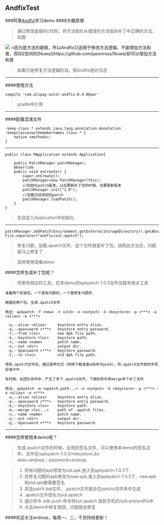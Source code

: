 ## AndfixTest
###阿里[Andfix](https://github.com/alibaba/AndFix)学习demo
####大概原理
>通过修改底层的c代码，将方法指针从错误的方法指向补丁中正确的方法，如图

<img src="http://img.blog.csdn.net/20151113112729932"/>
>因为是方法的替换，所以Andfix只适用于修改方法逻辑，不能增加方法和类，而QQ空间的[Nuwa](https://github.com/jasonross/Nuwa)却可以增加方法和类

>如果只是修复方法逻辑的话，那Andfix绝对当选

---

####使用方法

	compile 'com.alipay.euler:andfix:0.4.0@aar'
>gradle中引用

---
####配置混淆文件

	-keep class * extends java.lang.annotation.Annotation
	-keepclasseswithmembernames class * {
	    native <methods>;
	}

----------


	public class MApplication extends Application{
	
	    public PatchManager patchManager;
	    @Override
	    public void onCreate() {
	        super.onCreate();
	        patchManager=new PatchManager(this);
	        //初始化patch版本，以后更新补丁包的时候，也要更新版本
	        patchManager.init("1.0");
	        //加载已经添加的patch
	        patchManager.loadPatch();
	    }
	}



>在自定义Applicaiton中初始化

---

	patchManager.addPatch(Environment.getExternalStorageDirectory().getAbsolutePath()+ File.separator+"andfix/out.apatch");
>修复问题，加载.apatch文件，这个文件就是补丁包，调用此方法后，问题就马上修复了

>具体使用请看demo


####怎样生成补丁包呢？

>阿里有相应的工具，在本demo的apkpatch-1.0.3文件加载有相关工具

	准备两个安装包，一个是有问题的，一个是修复问题的
	
	根据这两个包，生成.apatch文件
	
	用法: apkpatch -f <new> -t <old> -o <output> -k <keystore> -p <***> -a <alias> -e <***>
	
	 -a,--alias <alias>     keystore entry alias.
	 -e,--epassword <***>   keystore entry password.
	 -f,--from <loc>        new Apk file path.
	 -k,--keystore <loc>    keystore path.
	 -n,--name <name>       patch name.
	 -o,--out <dir>         output dir.
	 -p,--kpassword <***>   keystore password.
	 -t,--to <loc>          old Apk file path.
	
	得到.apatch文件后，通过某种方式（网络下载或者adb命令push），将.apatch文件放到手机存储卡中.
	
	有时候，在团队协作中，产生了多个.apatch文件，下面的命令来merge多个补丁文件
	
	用法: apkpatch -m <apatch_path...> -o <output> -k <keystore> -p <***> -a <alias> -e <***>
	 -a,--alias <alias>     keystore entry alias.
	 -e,--epassword <***>   keystore entry password.
	 -k,--keystore <loc>    keystore path.
	 -m,--merge <loc...>    path of .apatch files.
	 -n,--name <name>       patch name.
	 -o,--out <dir>         output dir.
	 -p,--kpassword <***>   keystore password.

---

####怎样使用本demo呢？

>生成.apatch文件的时候，会用到签名文件，可以使用本demo的签名文件，文件在/apkpatch-1.0.3/mkeystore.jks   
>alias=andoop；password=andoop

>1. 将有问题的apk修改为old.apk,放入到apkpatch-1.0.3下
>2. 将修复问题的apk修改为new.apk,放入到apkpatch-1.0.3下，new.apk和old.apk都需要签名
>3. 双击patch.bat文件，.apatch文件就会在patchs文件夹中生成
>4. .apatch文件改名为out.apatch
>5. 通过命令 adb push 命令将out.apatch 放到手机的/sdcard/andfix中
>6. 点击demo中修复按钮，问题就会修复

####欢迎关注andoop，每周一、二，干货持续更新！
